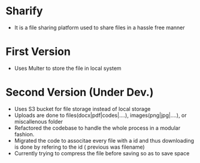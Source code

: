 # Sharify
- It is a file sharing platform used to share files in a hassle free manner

# First Version
- Uses Multer to store the file in local system 

# Second Version (Under Dev.)
- Uses S3 bucket for file storage instead of local storage
- Uploads are done to files(docx|pdf|codes|....), images(png|jpg|....), or miscallenous folder
- Refactored the codebase to handle the whole process in a modular fashion.
- Migrated the code to associtae every file with a id and thus downloading is done by refering to the id ( previous was filename)
- Currently trying to compress the file before saving so as to save space
